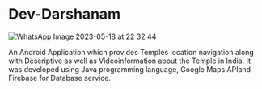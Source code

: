 # Dev-Darshanam
![WhatsApp Image 2023-05-18 at 22 32 44](https://github.com/Tejas1000/Dev-Darshanam/assets/88779332/cd8dd660-50df-46d7-aa7b-fc3f9f8d0481)

An Android Application which provides Temples location navigation along with Descriptive as well as Videoinformation about the Temple in India. It was developed using Java programming language, Google Maps APIand Firebase for Database service.
